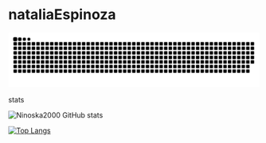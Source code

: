# nataliaEspinoza

![github contribution grid snake animation](https://raw.githubusercontent.com/platane/platane/output/github-contribution-grid-snake.svg)




stats 



![Ninoska2000 GitHub stats](https://github-readme-stats.vercel.app/api?username=NINOSKA2000&theme=synthwave&show_icons=true)





[![Top Langs](https://github-readme-stats.vercel.app/api/top-langs/?username=NINOSKA2000&layout=compact)](https://github.com/NINOSKA2000)
